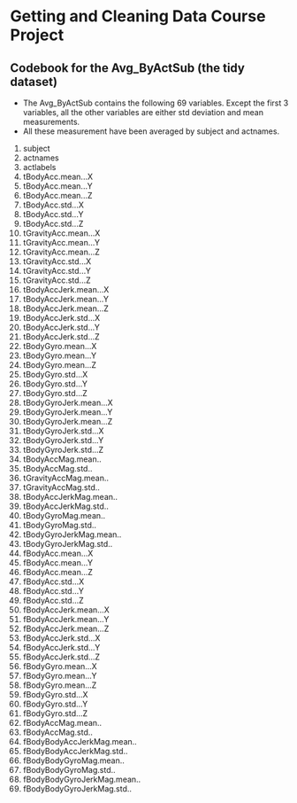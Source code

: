 # Getting and Cleaning Data Course Project
## Codebook for the **Avg_ByActSub** (the tidy dataset)

* The Avg_ByActSub contains the following 69 variables.  Except the first 3 variables, all the other variables are either std deviation and mean measurements.
* All these measurement have been averaged by subject and actnames. 

1. subject
2. actnames
3. actlabels
4. tBodyAcc.mean...X
5. tBodyAcc.mean...Y
6. tBodyAcc.mean...Z
7. tBodyAcc.std...X
8. tBodyAcc.std...Y
9. tBodyAcc.std...Z
10. tGravityAcc.mean...X
11. tGravityAcc.mean...Y
12. tGravityAcc.mean...Z
13. tGravityAcc.std...X
14. tGravityAcc.std...Y
15. tGravityAcc.std...Z
16. tBodyAccJerk.mean...X
17. tBodyAccJerk.mean...Y
18. tBodyAccJerk.mean...Z
19. tBodyAccJerk.std...X
20. tBodyAccJerk.std...Y
21. tBodyAccJerk.std...Z
22. tBodyGyro.mean...X
23. tBodyGyro.mean...Y
24. tBodyGyro.mean...Z
25. tBodyGyro.std...X
26. tBodyGyro.std...Y
27. tBodyGyro.std...Z
28. tBodyGyroJerk.mean...X
29. tBodyGyroJerk.mean...Y
30. tBodyGyroJerk.mean...Z
31. tBodyGyroJerk.std...X
32. tBodyGyroJerk.std...Y
33. tBodyGyroJerk.std...Z
34. tBodyAccMag.mean..
35. tBodyAccMag.std..
36. tGravityAccMag.mean..
37. tGravityAccMag.std..
38. tBodyAccJerkMag.mean..
39. tBodyAccJerkMag.std..
40. tBodyGyroMag.mean..
41. tBodyGyroMag.std..
42. tBodyGyroJerkMag.mean..
43. tBodyGyroJerkMag.std..
44. fBodyAcc.mean...X
45. fBodyAcc.mean...Y
46. fBodyAcc.mean...Z
47. fBodyAcc.std...X
48. fBodyAcc.std...Y
49. fBodyAcc.std...Z
50. fBodyAccJerk.mean...X
51. fBodyAccJerk.mean...Y
52. fBodyAccJerk.mean...Z
53. fBodyAccJerk.std...X
54. fBodyAccJerk.std...Y
55. fBodyAccJerk.std...Z
56. fBodyGyro.mean...X
57. fBodyGyro.mean...Y
58. fBodyGyro.mean...Z
59. fBodyGyro.std...X
60. fBodyGyro.std...Y
61. fBodyGyro.std...Z
62. fBodyAccMag.mean..
63. fBodyAccMag.std..
64. fBodyBodyAccJerkMag.mean..
65. fBodyBodyAccJerkMag.std..
66. fBodyBodyGyroMag.mean..
67. fBodyBodyGyroMag.std..
68. fBodyBodyGyroJerkMag.mean..
69. fBodyBodyGyroJerkMag.std..
